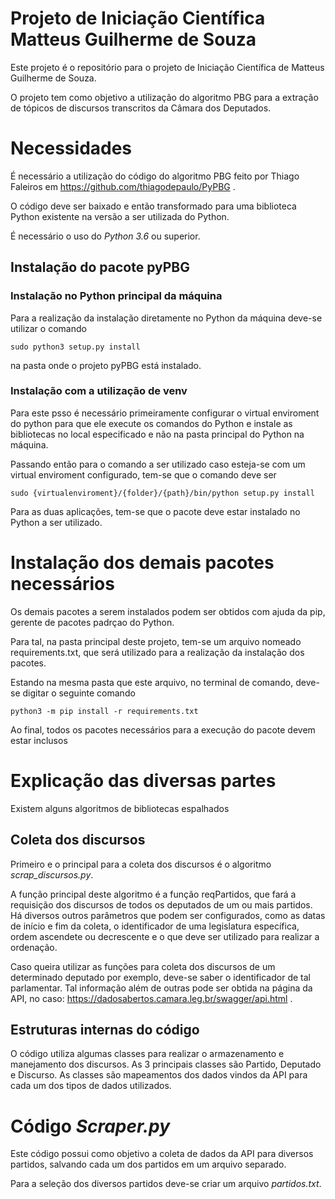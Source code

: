 # Projeto de Iniciação Científica Matteus Guilherme de Souza

Este projeto é o repositório para o projeto de Iniciação Científica de Matteus Guilherme de Souza.

O projeto tem como objetivo a utilização do algoritmo PBG para a extração de tópicos de discursos transcritos da Câmara dos Deputados.

# Necessidades

É necessário a utilização do código do algoritmo PBG feito por Thiago Faleiros em https://github.com/thiagodepaulo/PyPBG .

O código deve ser baixado e então transformado para uma biblioteca Python existente na versão a ser utilizada do Python.

É necessário o uso do *Python 3.6* ou superior.

## Instalação do pacote pyPBG

### Instalação no Python principal da máquina

Para a realização da instalação diretamente no Python da máquina deve-se utilizar o comando

```
sudo python3 setup.py install
```

na pasta onde o projeto pyPBG está instalado.

### Instalação com a utilização de venv

Para este psso é necessário primeiramente configurar o virtual enviroment do python para que ele execute os comandos do Python e instale as bibliotecas no local especificado e não na pasta principal do Python na máquina.

Passando então para o comando a ser utilizado caso esteja-se com um virtual enviroment configurado, tem-se que o comando deve ser

```
sudo {virtualenviroment}/{folder}/{path}/bin/python setup.py install
```

Para as duas aplicações, tem-se que o pacote deve estar instalado no Python a ser utilizado.

# Instalação dos demais pacotes necessários

Os demais pacotes a serem instalados podem ser obtidos com ajuda da pip, gerente de pacotes padrçao do Python.

Para tal, na pasta principal deste projeto, tem-se um arquivo nomeado requirements.txt, que será utilizado para a realização da instalação dos pacotes.

Estando na mesma pasta que este arquivo, no terminal de comando, deve-se digitar o seguinte comando

```
python3 -m pip install -r requirements.txt
```

Ao final, todos os pacotes necessários para a execução do pacote devem estar inclusos

# Explicação das diversas partes

Existem alguns algoritmos de bibliotecas espalhados

## Coleta dos discursos

Primeiro e o principal para a coleta dos discursos é o algoritmo *scrap_discursos.py*.

A função principal deste algoritmo é a função reqPartidos, que fará a requisição dos discursos de todos os deputados de um ou mais partidos. Há diversos outros parâmetros que podem ser configurados, como as datas de início e fim da coleta, o identificador de uma legislatura específica, ordem ascendete ou decrescente e o que deve ser utilizado para realizar a ordenação.

Caso queira utilizar as funções para coleta dos discursos de um determinado deputado por exemplo, deve-se saber o identificador de tal parlamentar. Tal informação além de outras pode ser obtida na página da API, no caso: https://dadosabertos.camara.leg.br/swagger/api.html .

## Estruturas internas do código

O código utiliza algumas classes para realizar o armazenamento e manejamento dos discursos. As 3 principais classes são Partido, Deputado e Discurso. As classes são mapeamentos dos dados vindos da API para cada um dos tipos de dados utilizados.

# Código *Scraper.py*

Este código possui como objetivo a coleta de dados da API para diversos partidos, salvando cada um dos partidos em um arquivo separado.

Para a seleção dos diversos partidos deve-se criar um arquivo *partidos.txt*.